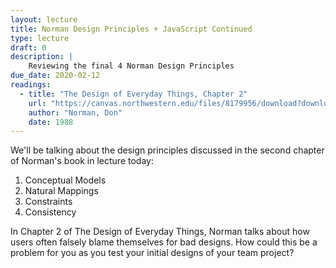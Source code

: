 ```yaml
---
layout: lecture
title: Norman Design Principles + JavaScript Continued
type: lecture
draft: 0
description: |
    Reviewing the final 4 Norman Design Principles
due_date: 2020-02-12
readings:
  - title: "The Design of Everyday Things, Chapter 2"
    url: "https://canvas.northwestern.edu/files/8179956/download?download_frd=1"
    author: "Norman, Don" 
    date: 1988
---
```


We'll be talking about the design principles discussed in the second chapter of Norman's book in lecture today:
1. Conceptual Models
2. Natural Mappings
3. Constraints
4. Consistency

In Chapter 2 of The Design of Everyday Things, Norman talks about how users often falsely blame themselves for bad designs. How could this be a problem for you as you test your initial designs of your team project?
